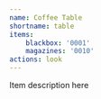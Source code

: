 ```yaml
---
name: Coffee Table
shortname: table
items: 
    blackbox: '0001'
    magazines: '0010'
actions: look
---
```

Item description here